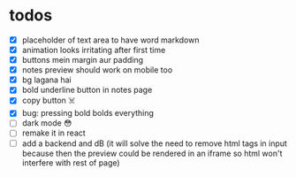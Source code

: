 # todos
- [X] placeholder of text area to have word markdown
- [x] animation looks irritating after first time 
- [x] buttons mein margin aur padding 
- [x] notes preview should work on mobile too 
- [x] bg lagana hai 
- [x] bold underline button in notes page
- [x] copy button ☠️
- [x] bug: pressing bold bolds everything 
- [ ] dark mode 😳
- [ ] remake it in react 
- [ ] add a backend and dB (it will solve the need to remove html tags in input because then the preview could be rendered in an iframe so html won't interfere with rest of page) 
